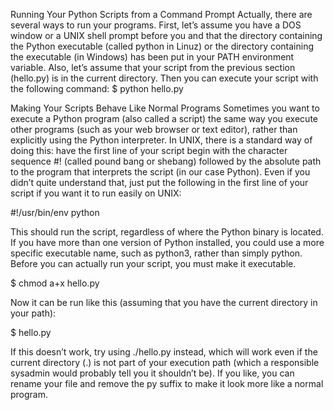 Running Your Python Scripts from a Command Prompt
Actually, there are several ways to run your programs. First, let’s assume you have a DOS window or a UNIX
shell prompt before you and that the directory containing the Python executable (called python in Linuz) or
the directory containing the executable (in Windows) has been put in your PATH environment variable.
Also, let’s assume that your script from the previous section (hello.py) is in the current directory.
Then you can execute your script with the following command:
$ python hello.py

Making Your Scripts Behave Like Normal Programs
Sometimes you want to execute a Python program (also called a script) the same way you execute other
programs (such as your web browser or text editor), rather than explicitly using the Python interpreter.
In UNIX, there is a standard way of doing this: have the first line of your script begin with the character
sequence #! (called pound bang or shebang) followed by the absolute path to the program that interprets the
script (in our case Python). Even if you didn’t quite understand that, just put the following in the first line of
your script if you want it to run easily on UNIX:

#!/usr/bin/env python

This should run the script, regardless of where the Python binary is located. If you have more than one
version of Python installed, you could use a more specific executable name, such as python3, rather than
simply python. Before you can actually run your script, you must make it executable.

$ chmod a+x hello.py

Now it can be run like this (assuming that you have the current directory in your path):

$ hello.py

If this doesn’t work, try using ./hello.py instead, which will work even if the current directory (.) is not part
of your execution path (which a responsible sysadmin would probably tell you it shouldn’t be).
If you like, you can rename your file and remove the py suffix to make it look more like a normal
program.
